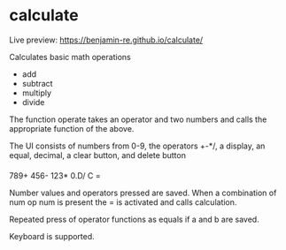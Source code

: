 # calculate
Live preview: https://benjamin-re.github.io/calculate/

Calculates basic math operations
- add
- subtract
- multiply
- divide

The function operate takes an operator and two numbers and calls
the appropriate function of the above.

The UI consists of numbers from 0-9, the operators +-*/, a display, an equal, decimal, a clear button, and delete button

####
789+
456-
123*
0.D/
C  =

Number values and operators pressed are saved. When a combination of num op num is present
the = is activated and calls calculation.

Repeated press of operator functions as equals if a and b are saved.

Keyboard is supported.
